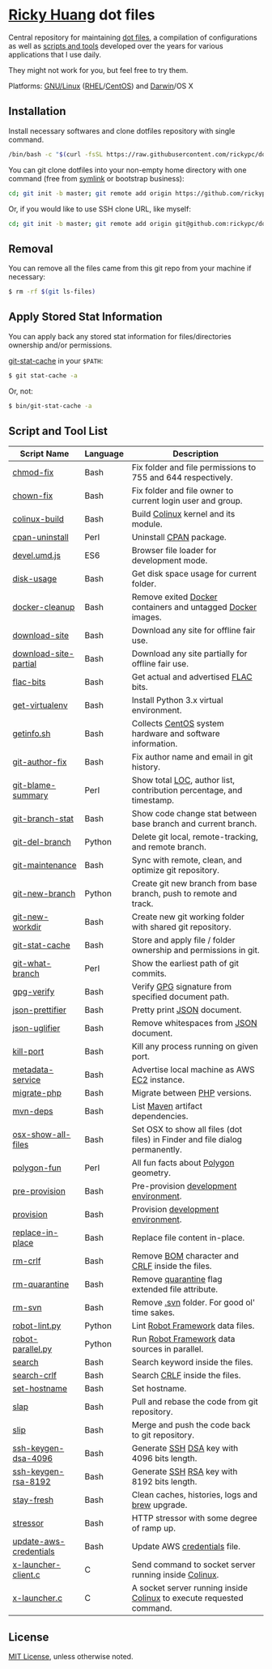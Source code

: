 [Ricky Huang](http://ricky.one) dot files
=================================================

Central repository for maintaining [dot files](https://en.wikipedia.org/wiki/Hidden_file_and_hidden_directory#Unix_and_Unix-like_environments), a compilation of configurations as well as [scripts and tools](#user-content-script-and-tool-list) developed over the years for various applications that I use daily.

They might not work for you, but feel free to try them.

Platforms: [GNU/Linux](https://www.gnu.org/gnu/linux-and-gnu.en.html) ([RHEL](https://en.wikipedia.org/wiki/Red_Hat_Enterprise_Linux)/[CentOS](https://www.centos.org/)) and [Darwin](https://en.wikipedia.org/wiki/Darwin_(operating_system))/OS X

Installation
-
Install necessary softwares and clone dotfiles repository with single command.

```bash
/bin/bash -c "$(curl -fsSL https://raw.githubusercontent.com/rickypc/dotfiles/master/bin/pre-provision)"
```

You can git clone dotfiles into your non-empty home directory with one command (free from [symlink](https://en.wikipedia.org/wiki/Symbolic_link) or bootstrap business):

```bash
cd; git init -b master; git remote add origin https://github.com/rickypc/dotfiles.git; git pull origin master; git branch --set-upstream-to origin/master; git submodule init; git submodule update
```

Or, if you would like to use SSH clone URL, like myself:

```bash
cd; git init -b master; git remote add origin git@github.com:rickypc/dotfiles.git; git pull origin master; git branch --set-upstream-to origin/master; git submodule init; git submodule update
```

Removal
-
You can remove all the files came from this git repo from your machine if necessary:

```bash
$ rm -rf $(git ls-files)
```

Apply Stored Stat Information
-
You can apply back any stored stat information for files/directories ownership and/or permissions.

[git-stat-cache](bin/git-stat-cache) in your ``$PATH``:

```bash
$ git stat-cache -a
```

Or, not:

```bash
$ bin/git-stat-cache -a
```

Script and Tool List
-
Script Name                                         | Language | Description
----------------------------------------------------|----------|------------
[chmod-fix](bin/chmod-fix)                          | Bash     | Fix folder and file permissions to 755 and 644 respectively.
[chown-fix](bin/chown-fix)                          | Bash     | Fix folder and file owner to current login user and group.
[colinux-build](bin/colinux-build)                  | Bash     | Build [Colinux](https://en.wikipedia.org/wiki/Cooperative_Linux) kernel and its module.
[cpan-uninstall](bin/cpan-uninstall)                | Perl     | Uninstall [CPAN](https://en.wikipedia.org/wiki/CPAN) package.
[devel.umd.js](bin/devel.umd.js)                    | ES6      | Browser file loader for development mode.
[disk-usage](bin/disk-usage)                        | Bash     | Get disk space usage for current folder.
[docker-cleanup](bin/docker-cleanup)                | Bash     | Remove exited [Docker](https://www.docker.com) containers and untagged [Docker](https://www.docker.com) images.
[download-site](bin/download-site)                  | Bash     | Download any site for offline fair use.
[download-site-partial](bin/download-site-partial)  | Bash     | Download any site partially for offline fair use.
[flac-bits](bin/flac-bits)                          | Bash     | Get actual and advertised [FLAC](https://en.wikipedia.org/wiki/FLAC) bits.
[get-virtualenv](bin/get-virtualenv)                | Bash     | Install Python 3.x virtual environment.
[getinfo.sh](bin/getinfo.sh)                        | Bash     | Collects [CentOS](https://www.centos.org/) system hardware and software information.
[git-author-fix](bin/git-author-fix)                | Bash     | Fix author name and email in git history.
[git-blame-summary](bin/git-blame-summary)          | Perl     | Show total [LOC](https://en.wikipedia.org/wiki/Source_lines_of_code), author list, contribution percentage, and timestamp.
[git-branch-stat](bin/git-branch-stat)              | Bash     | Show code change stat between base branch and current branch.
[git-del-branch](bin/git-del-branch)                | Python   | Delete git local, remote-tracking, and remote branch.
[git-maintenance](bin/git-maintenance)              | Bash     | Sync with remote, clean, and optimize git repository.
[git-new-branch](bin/git-new-branch)                | Python   | Create git new branch from base branch, push to remote and track.
[git-new-workdir](bin/git-new-workdir)              | Bash     | Create new git working folder with shared git repository.
[git-stat-cache](bin/git-stat-cache)                | Bash     | Store and apply file / folder ownership and permissions in git.
[git-what-branch](bin/git-what-branch)              | Perl     | Show the earliest path of git commits.
[gpg-verify](bin/gpg-verify)                        | Bash     | Verify [GPG](https://www.gnupg.org/) signature from specified document path.
[json-prettifier](bin/json-prettifier)              | Bash     | Pretty print [JSON](https://www.json.org/json-en.html) document.
[json-uglifier](bin/json-uglifier)                  | Bash     | Remove whitespaces from [JSON](https://www.json.org/json-en.html) document.
[kill-port](bin/kill-port)                          | Bash     | Kill any process running on given port.
[metadata-service](bin/metadata-service)            | Bash     | Advertise local machine as AWS [EC2](https://aws.amazon.com/ec2/) instance.
[migrate-php](bin/migrate-php)                      | Bash     | Migrate between [PHP](https://www.php.net/) versions.
[mvn-deps](bin/mvn-deps)                            | Bash     | List [Maven](https://en.wikipedia.org/wiki/Apache_Maven) artifact dependencies.
[osx-show-all-files](bin/osx-show-all-files)        | Bash     | Set OSX to show all files (dot files) in Finder and file dialog permanently.
[polygon-fun](bin/polygon-fun)                      | Perl     | All fun facts about [Polygon](https://en.wikipedia.org/wiki/Polygon) geometry.
[pre-provision](bin/pre-provision)                  | Bash     | Pre-provision [development environment](https://en.wikipedia.org/wiki/Deployment_environment#Development).
[provision](bin/provision)                          | Bash     | Provision [development environment](https://en.wikipedia.org/wiki/Deployment_environment#Development).
[replace-in-place](bin/replace-in-place)            | Bash     | Replace file content in-place.
[rm-crlf](bin/rm-crlf)                              | Bash     | Remove [BOM](https://en.wikipedia.org/wiki/Byte_order_mark) character and [CRLF](https://en.wikipedia.org/wiki/Newline#Representation) inside the files.
[rm-quarantine](bin/rm-quarantine)                  | Bash     | Remove [quarantine](https://en.wikipedia.org/wiki/Gatekeeper_(macOS)#Quarantine) flag extended file attribute.
[rm-svn](bin/rm-svn)                                | Bash     | Remove [.svn](https://en.wikipedia.org/wiki/Apache_Subversion) folder. For good ol' time sakes.
[robot-lint.py](bin/robot-lint.py)                  | Python   | Lint [Robot Framework](https://robotframework.org) data files.
[robot-parallel.py](bin/robot-parallel.py)          | Python   | Run [Robot Framework](https://robotframework.org) data sources in parallel.
[search](bin/search)                                | Bash     | Search keyword inside the files.
[search-crlf](bin/search-crlf)                      | Bash     | Search [CRLF](https://en.wikipedia.org/wiki/Newline#Representation) inside the files.
[set-hostname](bin/set-hostname)                    | Bash     | Set hostname.
[slap](bin/slap)                                    | Bash     | Pull and rebase the code from git repository.
[slip](bin/slip)                                    | Bash     | Merge and push the code back to git repository.
[ssh-keygen-dsa-4096](bin/ssh-keygen-dsa-4096)      | Bash     | Generate [SSH](https://en.wikipedia.org/wiki/Secure_Shell) [DSA](https://en.wikipedia.org/wiki/Digital_Signature_Algorithm) key with 4096 bits length.
[ssh-keygen-rsa-8192](bin/ssh-keygen-rsa-8192)      | Bash     | Generate [SSH](https://en.wikipedia.org/wiki/Secure_Shell) [RSA](https://en.wikipedia.org/wiki/RSA_(algorithm)) key with 8192 bits length.
[stay-fresh](bin/stay-fresh)                        | Bash     | Clean caches, histories, logs and [brew](https://brew.sh) upgrade.
[stressor](bin/stressor)                            | Bash     | HTTP stressor with some degree of ramp up.
[update-aws-credentials](bin/update-aws-credentials)| Bash     | Update AWS [credentials](https://docs.aws.amazon.com/cli/latest/userguide/cli-configure-files.html#cli-configure-files-where) file.
[x-launcher-client.c](bin/x-launcher-client.c)      | C        | Send command to socket server running inside [Colinux](https://en.wikipedia.org/wiki/Cooperative_Linux).
[x-launcher.c](bin/x-launcher.c)                    | C        | A socket server running inside [Colinux](https://en.wikipedia.org/wiki/Cooperative_Linux) to execute requested command.

License
-
[MIT License](https://opensource.org/licenses/MIT), unless otherwise noted.
